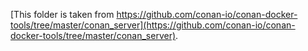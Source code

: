 [This folder is taken from https://github.com/conan-io/conan-docker-tools/tree/master/conan_server](https://github.com/conan-io/conan-docker-tools/tree/master/conan_server).